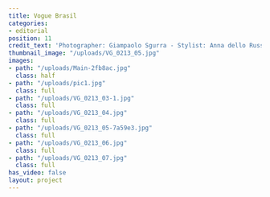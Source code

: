 ```yaml
---
title: Vogue Brasil
categories:
- editorial
position: 11
credit_text: 'Photographer: Giampaolo Sgurra - Stylist: Anna dello Russo'
thumbnail_image: "/uploads/VG_0213_05.jpg"
images:
- path: "/uploads/Main-2fb8ac.jpg"
  class: half
- path: "/uploads/pic1.jpg"
  class: full
- path: "/uploads/VG_0213_03-1.jpg"
  class: full
- path: "/uploads/VG_0213_04.jpg"
  class: full
- path: "/uploads/VG_0213_05-7a59e3.jpg"
  class: full
- path: "/uploads/VG_0213_06.jpg"
  class: full
- path: "/uploads/VG_0213_07.jpg"
  class: full
has_video: false
layout: project
---
```


